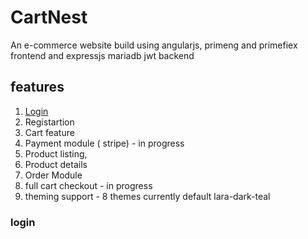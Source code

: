 # CartNest

An e-commerce website build using angularjs, primeng and primefiex frontend and expressjs mariadb jwt backend

## features
1. <a href="#login">Login</a>  
2. Registartion
3. Cart feature
4. Payment module ( stripe) - in progress
5. Product listing,
6. Product details
7. Order Module
8. full cart checkout - in progress
9. theming support - 8 themes currently default lara-dark-teal


### login

